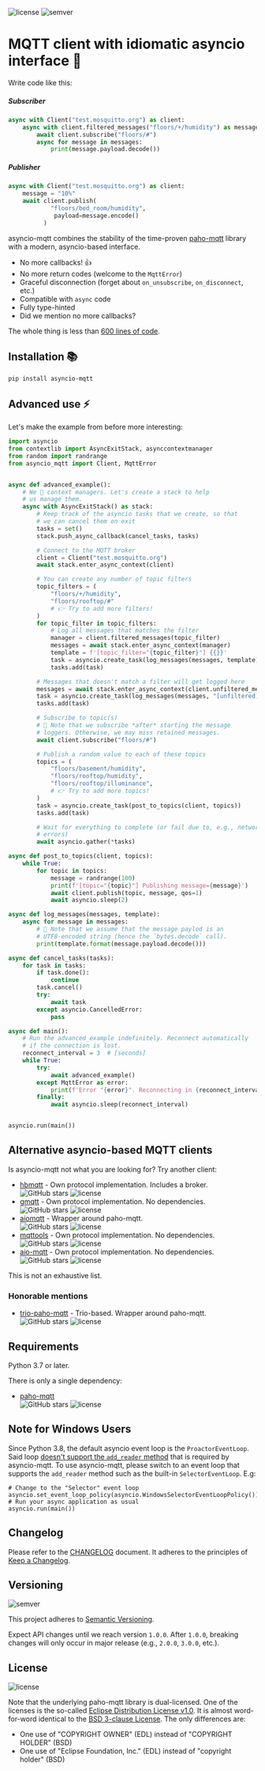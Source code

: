 ![license](https://img.shields.io/github/license/sbtinstruments/asyncio-mqtt)
![semver](https://img.shields.io/github/v/tag/sbtinstruments/asyncio-mqtt?sort=semver)

# MQTT client with idiomatic asyncio interface 🙌

Write code like this:


##### Subscriber
```python
async with Client("test.mosquitto.org") as client:
    async with client.filtered_messages("floors/+/humidity") as messages:
        await client.subscribe("floors/#")
        async for message in messages:
            print(message.payload.decode())
```

##### Publisher
```python
async with Client("test.mosquitto.org") as client:
    message = "10%"
    await client.publish(
            "floors/bed_room/humidity",
             payload=message.encode()
          )
```



asyncio-mqtt combines the stability of the time-proven [paho-mqtt](https://github.com/eclipse/paho.mqtt.python) library with a modern, asyncio-based interface.

* No more callbacks! 👍
* No more return codes (welcome to the `MqttError`)
* Graceful disconnection (forget about `on_unsubscribe`, `on_disconnect`, etc.)
* Compatible with `async` code
* Fully type-hinted
* Did we mention no more callbacks?

The whole thing is less than [600 lines of code](https://github.com/sbtinstruments/asyncio-mqtt/blob/master/asyncio_mqtt/client.py).

## Installation 📚

`pip install asyncio-mqtt`

## Advanced use ⚡

Let's make the example from before more interesting:

```python
import asyncio
from contextlib import AsyncExitStack, asynccontextmanager
from random import randrange
from asyncio_mqtt import Client, MqttError


async def advanced_example():
    # We 💛 context managers. Let's create a stack to help
    # us manage them.
    async with AsyncExitStack() as stack:
        # Keep track of the asyncio tasks that we create, so that
        # we can cancel them on exit
        tasks = set()
        stack.push_async_callback(cancel_tasks, tasks)

        # Connect to the MQTT broker
        client = Client("test.mosquitto.org")
        await stack.enter_async_context(client)

        # You can create any number of topic filters
        topic_filters = (
            "floors/+/humidity",
            "floors/rooftop/#"
            # 👉 Try to add more filters!
        )
        for topic_filter in topic_filters:
            # Log all messages that matches the filter
            manager = client.filtered_messages(topic_filter)
            messages = await stack.enter_async_context(manager)
            template = f'[topic_filter="{topic_filter}"] {{}}'
            task = asyncio.create_task(log_messages(messages, template))
            tasks.add(task)

        # Messages that doesn't match a filter will get logged here
        messages = await stack.enter_async_context(client.unfiltered_messages())
        task = asyncio.create_task(log_messages(messages, "[unfiltered] {}"))
        tasks.add(task)

        # Subscribe to topic(s)
        # 🤔 Note that we subscribe *after* starting the message
        # loggers. Otherwise, we may miss retained messages.
        await client.subscribe("floors/#")

        # Publish a random value to each of these topics
        topics = (
            "floors/basement/humidity",
            "floors/rooftop/humidity",
            "floors/rooftop/illuminance",
            # 👉 Try to add more topics!
        )
        task = asyncio.create_task(post_to_topics(client, topics))
        tasks.add(task)

        # Wait for everything to complete (or fail due to, e.g., network
        # errors)
        await asyncio.gather(*tasks)

async def post_to_topics(client, topics):
    while True:
        for topic in topics:
            message = randrange(100)
            print(f'[topic="{topic}"] Publishing message={message}')
            await client.publish(topic, message, qos=1)
            await asyncio.sleep(2)

async def log_messages(messages, template):
    async for message in messages:
        # 🤔 Note that we assume that the message paylod is an
        # UTF8-encoded string (hence the `bytes.decode` call).
        print(template.format(message.payload.decode()))

async def cancel_tasks(tasks):
    for task in tasks:
        if task.done():
            continue
        task.cancel()
        try:
            await task
        except asyncio.CancelledError:
            pass

async def main():
    # Run the advanced_example indefinitely. Reconnect automatically
    # if the connection is lost.
    reconnect_interval = 3  # [seconds]
    while True:
        try:
            await advanced_example()
        except MqttError as error:
            print(f'Error "{error}". Reconnecting in {reconnect_interval} seconds.')
        finally:
            await asyncio.sleep(reconnect_interval)


asyncio.run(main())
```

## Alternative asyncio-based MQTT clients

Is asyncio-mqtt not what you are looking for? Try another client:

 * [hbmqtt](https://github.com/beerfactory/hbmqtt) - Own protocol implementation. Includes a broker.  
   ![GitHub stars](https://img.shields.io/github/stars/beerfactory/hbmqtt)
   ![license](https://img.shields.io/github/license/beerfactory/hbmqtt)
 * [gmqtt](https://github.com/wialon/gmqtt) - Own protocol implementation. No dependencies.  
   ![GitHub stars](https://img.shields.io/github/stars/wialon/gmqtt)
   ![license](https://img.shields.io/github/license/wialon/gmqtt)
 * [aiomqtt](https://github.com/mossblaser/aiomqtt) - Wrapper around paho-mqtt.  
   ![GitHub stars](https://img.shields.io/github/stars/mossblaser/aiomqtt)
   ![license](https://img.shields.io/github/license/mossblaser/aiomqtt)
 * [mqttools](https://github.com/eerimoq/mqttools) - Own protocol implementation. No dependencies.  
   ![GitHub stars](https://img.shields.io/github/stars/eerimoq/mqttools)
   ![license](https://img.shields.io/github/license/eerimoq/mqttools)
 * [aio-mqtt](https://github.com/NotJustAToy/aio-mqtt) - Own protocol implementation. No dependencies.  
   ![GitHub stars](https://img.shields.io/github/stars/NotJustAToy/aio-mqtt)
   ![license](https://img.shields.io/github/license/NotJustAToy/aio-mqtt)

This is not an exhaustive list.

### Honorable mentions

 * [trio-paho-mqtt](https://github.com/bkanuka/trio-paho-mqtt) - Trio-based. Wrapper around paho-mqtt.  
   ![GitHub stars](https://img.shields.io/github/stars/bkanuka/trio-paho-mqtt)
   ![license](https://img.shields.io/github/license/bkanuka/trio-paho-mqtt)

## Requirements

Python 3.7 or later.

There is only a single dependency:

 * [paho-mqtt](https://github.com/eclipse/paho.mqtt.python)  
   ![GitHub stars](https://img.shields.io/github/stars/eclipse/paho.mqtt.python) ![license](https://img.shields.io/github/license/eclipse/paho.mqtt.python)

## Note for Windows Users

Since Python 3.8, the default asyncio event loop is the `ProactorEventLoop`. Said loop [doesn't support the `add_reader` method](https://docs.python.org/3/library/asyncio-platforms.html#windows) that is required by asyncio-mqtt. To use asyncio-mqtt, please switch to an event loop that supports the `add_reader` method such as the built-in `SelectorEventLoop`. E.g:
```
# Change to the "Selector" event loop
asyncio.set_event_loop_policy(asyncio.WindowsSelectorEventLoopPolicy())
# Run your async application as usual
asyncio.run(main())
```

## Changelog

Please refer to the [CHANGELOG](https://github.com/sbtinstruments/asyncio-mqtt/blob/master/CHANGELOG.md) document. It adheres to the principles of [Keep a Changelog](https://keepachangelog.com/en/1.0.0/).

## Versioning

![semver](https://img.shields.io/github/v/tag/sbtinstruments/asyncio-mqtt?sort=semver)

This project adheres to [Semantic Versioning](https://semver.org/spec/v2.0.0.html).

Expect API changes until we reach version `1.0.0`. After `1.0.0`, breaking changes will only occur in major release (e.g., `2.0.0`, `3.0.0`, etc.).

## License

![license](https://img.shields.io/github/license/sbtinstruments/asyncio-mqtt)

Note that the underlying paho-mqtt library is dual-licensed. One of the licenses is the so-called [Eclipse Distribution License v1.0](https://www.eclipse.org/org/documents/edl-v10.php). It is almost word-for-word identical to the [BSD 3-clause License](https://opensource.org/licenses/BSD-3-Clause). The only differences are:
 * One use of "COPYRIGHT OWNER" (EDL) instead of "COPYRIGHT HOLDER" (BSD)
 * One use of "Eclipse Foundation, Inc." (EDL) instead of "copyright holder" (BSD)
